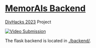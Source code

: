 # [MemorAIs Backend](https://devpost.com/software/memorais-5fwtnu)
[DivHacks 2023](https://columbiadivhacks.com/) Project 

[![Video Submission](https://img.youtube.com/vi/L8CzF07zt10/0.jpg)](https://www.youtube.com/watch?v=L8CzF07zt10)

The flask backend is located in [./backend/](https://github.com/utkarshsingh99/Memorais/tree/main/backend).
